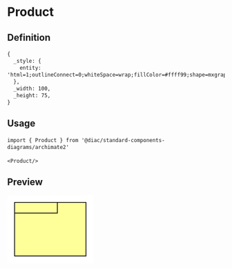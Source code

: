 # Product

## Definition

```
{
  _style: { 
    entity: 'html=1;outlineConnect=0;whiteSpace=wrap;fillColor=#ffff99;shape=mxgraph.archimate.product;overflow=fill',
  },
  _width: 100,
  _height: 75,
}
```

## Usage

```
import { Product } from '@diac/standard-components-diagrams/archimate2'

<Product/>
```

## Preview

<img src="./product.png" width="200"/>
